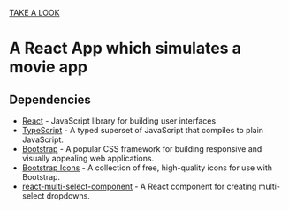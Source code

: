 [TAKE A LOOK](https://trab-ml.github.io/movie-app/)   


# A React App which simulates a movie app

## Dependencies
- [React](https://reactjs.org/) - JavaScript library for building user interfaces
- [TypeScript](https://www.typescriptlang.org/) - A typed superset of JavaScript that compiles to plain JavaScript.
- [Bootstrap](https://getbootstrap.com/) - A popular CSS framework for building responsive and visually appealing web applications.
- [Bootstrap Icons](https://icons.getbootstrap.com/) - A collection of free, high-quality icons for use with Bootstrap.
- [react-multi-select-component](https://www.npmjs.com/package/react-multi-select-component) - A React component for creating multi-select dropdowns.

